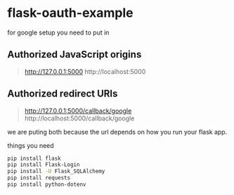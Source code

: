 # flask-oauth-example

for google setup you need to put in

## Authorized JavaScript origins

> http://127.0.0.1:5000
> http://localhost:5000

## Authorized redirect URIs

> http://127.0.0.1:5000/callback/google
> http://localhost:5000/callback/google

we are puting both because the url depends on how you run your flask app.

things you need

```bash
pip install flask
pip install Flask-Login
pip install -U Flask_SQLAlchemy
pip install requests
pip install python-dotenv
```
